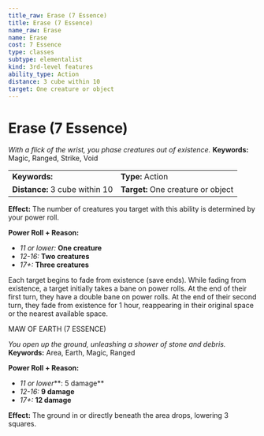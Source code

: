 ```yaml
---
title_raw: Erase (7 Essence)
title: Erase (7 Essence)
name_raw: Erase
name: Erase
cost: 7 Essence
type: classes
subtype: elementalist
kind: 3rd-level features
ability_type: Action
distance: 3 cube within 10
target: One creature or object
---
```


# Erase (7 Essence)

*With a flick of the wrist, you phase creatures out of existence.* **Keywords:** Magic, Ranged, Strike, Void

|                                |                                    |
| :----------------------------- | :--------------------------------- |
| **Keywords:**                  | **Type:** Action                   |
| **Distance:** 3 cube within 10 | **Target:** One creature or object |

**Effect:** The number of creatures you target with this ability is determined by your power roll.

**Power Roll + Reason:**

- *11 or lower:* **One creature**
- *12-16:* **Two creatures**
- *17+:* **Three creatures**

Each target begins to fade from existence (save ends). While fading from existence, a target initially takes a bane on power rolls. At the end of their first turn, they have a double bane on power rolls. At the end of their second turn, they fade from existence for 1 hour, reappearing in their original space or the nearest available space.

MAW OF EARTH (7 ESSENCE)

*You open up the ground, unleashing a shower of stone and debris.* **Keywords:** Area, Earth, Magic, Ranged

**Power Roll + Reason:**

- *11 or lower*\*\*: 5 damage\*\*
- *12-16:* **9 damage**
- *17+:* **12 damage**

**Effect:** The ground in or directly beneath the area drops, lowering 3 squares.

